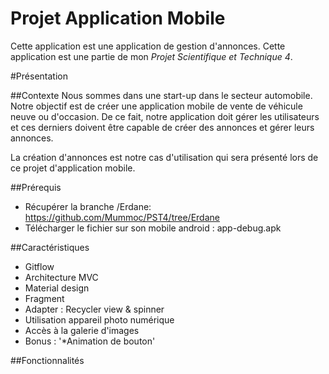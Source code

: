 # Projet Application Mobile
Cette application est une application de gestion d'annonces. Cette application est une partie de mon _Projet Scientifique et Technique 4_.

#Présentation

##Contexte 
Nous sommes dans une start-up dans le secteur automobile. Notre objectif est de créer une application mobile de vente de véhicule neuve ou d'occasion.
De ce fait, notre application doit gérer les utilisateurs et ces derniers doivent être capable de créer des annonces et gérer leurs annonces.

La création d'annonces est notre cas d'utilisation qui sera présenté lors de ce projet d'application mobile.

##Prérequis
* Récupérer la branche /Erdane: https://github.com/Mummoc/PST4/tree/Erdane
* Télécharger le fichier sur son mobile android : app-debug.apk

##Caractéristiques

* Gitflow 
* Architecture MVC
* Material design
* Fragment
* Adapter : Recycler view & spinner
* Utilisation appareil photo numérique
* Accès à la galerie d'images
* Bonus : 
  '*Animation de bouton'
  
##Fonctionnalités

